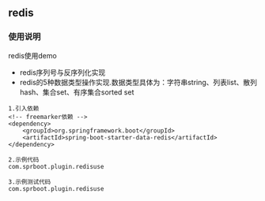 ## redis

### 使用说明
redis使用demo
* redis序列号与反序列化实现
* redis的5种数据类型操作实现.数据类型具体为：字符串string、列表list、散列hash、集合set、有序集合sorted set

~~~
1.引入依赖
<!-- freemarker依赖 -->
<dependency>
    <groupId>org.springframework.boot</groupId>
    <artifactId>spring-boot-starter-data-redis</artifactId>
</dependency>

2.示例代码
com.sprboot.plugin.redisuse

3.示例测试代码
com.sprboot.plugin.redisuse

~~~

